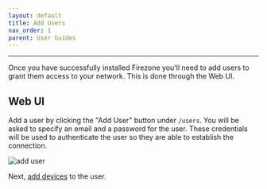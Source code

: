 ```yaml
---
layout: default
title: Add Users
nav_order: 1
parent: User Guides
---
```

---

Once you have successfully installed Firezone you'll need to add users to grant
them access to your network. This is done through the Web UI.

## Web UI

Add a user by clicking the "Add User" button under `/users`. You will be asked
to specify an email and a password for the user. These credentials will be used
to authenticate the user so they are able to establish the connection.

![add user](https://user-images.githubusercontent.com/52545545/152580539-bdf10332-a528-4650-a0fe-e72bca89e98a.png)

Next, [add devices](/docs/user-guides/add-devices.md) to the user.
